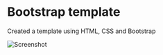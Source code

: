 # Bootstrap template

Created a template using HTML, CSS and Bootstrap


![Screenshot](./assets/image/screenshot-home.png)